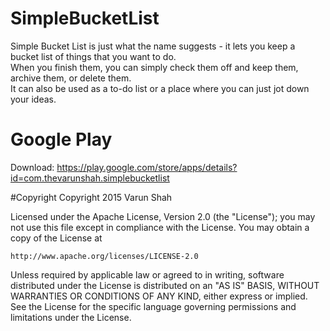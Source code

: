 # SimpleBucketList

Simple Bucket List is just what the name suggests - it lets you keep a bucket list of things that you want to do. </br>
When you finish them, you can simply check them off and keep them, archive them, or delete them. </br>
It can also be used as a to-do list or a place where you can just jot down your ideas.

# Google Play

Download: https://play.google.com/store/apps/details?id=com.thevarunshah.simplebucketlist

#Copyright
Copyright 2015 Varun Shah

Licensed under the Apache License, Version 2.0 (the "License");
you may not use this file except in compliance with the License.
You may obtain a copy of the License at

    http://www.apache.org/licenses/LICENSE-2.0

Unless required by applicable law or agreed to in writing, software
distributed under the License is distributed on an "AS IS" BASIS,
WITHOUT WARRANTIES OR CONDITIONS OF ANY KIND, either express or implied.
See the License for the specific language governing permissions and
limitations under the License.
